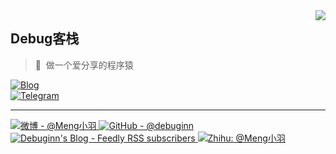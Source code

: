 <a href="#">
<img align="right" src='https://github-readme-stats.vercel.app/api?username=debuginn&show_icons=true&theme=default'>
</a>

## Debug客栈

> 🤠 &nbsp;做一个爱分享的程序猿

[![Blog](https://img.shields.io/badge/-https://debuginn.cn-0e83cd?style=flat-square&logo=Blogger&logoColor=fff)](https://debuginn.cn)
<br />
[![Telegram](https://img.shields.io/badge/-t.me/debuginn-3db6f1?style=flat-square&logo=Telegram&logoColor=2ca5e0)](https://t.me/debuginn)
<br />

<hr />
<a href="https://weibo.com/debuginn" target="_blank" rel="noopener">
    <img src="https://img.shields.io/badge/dynamic/json?label=%E5%BE%AE%E5%8D%9A%E5%85%B3%E6%B3%A8&amp;query=%24.data.totalSubs&amp;&amp;url=https%3A%2F%2Fapi.spencerwoo.com%2Fsubstats%2F%3Fsource%3Dweibo%26queryKey%3D7096209693&amp;style=for-the-badge&amp;labelColor=e71f19&amp;color=040000&amp;logo=sina-weibo&amp;longCache=true" alt="微博 - @Meng小羽">
</a>
<a href="https://github.com/debuginn" target="_blank" rel="noopener">
    <img src="https://img.shields.io/badge/dynamic/json?label=GitHub&amp;query=%24.data.totalSubs&amp;&amp;url=https%3A%2F%2Fapi.spencerwoo.com%2Fsubstats%2F%3Fsource%3Dgithub%26queryKey%3Ddebuginn&amp;style=for-the-badge&amp;labelColor=%23333&amp;color=%23343A40&amp;logo=github&amp;longCache=true" alt="GitHub - @debuginn">
</a>
<a href="https://www.debuginn.cn/feed" target="_blank" rel="noopener">
    <img src="https://img.shields.io/badge/dynamic/json?label=Feedly%20RSS&amp;query=%24.data.totalSubs&amp;url=https%3a%2f%2fapi.spencerwoo.com%2fsubstats%2f%3fsource%3dfeedly%26queryKey%3dhttps%3a%2f%2fwww.debuginn.cn%2ffeed&amp;style=for-the-badge&amp;labelColor=2bb24c&amp;logoColor=white&amp;color=282c34&amp;logo=feedly&amp;longCache=true" alt="Debuginn's Blog - Feedly RSS subscribers">
</a>
<a href="https://www.zhihu.com/people/debuginn" target="_blank" rel="noopener">
    <img src="https://img.shields.io/badge/dynamic/json?label=%E7%9F%A5%E4%B9%8E%E5%85%B3%E6%B3%A8&amp;query=%24.data.totalSubs&amp;&amp;url=https%3A%2F%2Fapi.spencerwoo.com%2Fsubstats%2F%3Fsource%3Dzhihu%26queryKey%3Ddebuginn&amp;style=for-the-badge&amp;labelColor=%230767C8&amp;color=%23343A40&amp;longCache=true" alt="Zhihu: @Meng小羽">
</a>
